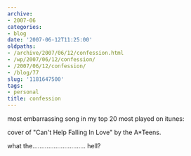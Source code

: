 ```yaml
---
archive:
- 2007-06
categories:
- blog
date: '2007-06-12T11:25:00'
oldpaths:
- /archive/2007/06/12/confession.html
- /wp/2007/06/12/confession/
- /2007/06/12/confession/
- /blog/77
slug: '1181647500'
tags:
- personal
title: confession
---
```


most embarrassing song in my top 20 most played on itunes:

cover of "Can't Help Falling In Love" by the A\*Teens.

what the.............................. hell?

